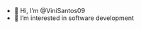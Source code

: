 - 👋 Hi, I’m @ViniSantos09
- 👀 I’m interested in software development
<!---
ViniSantos09/ViniSantos09 is a ✨ special ✨ repository because its `README.md` (this file) appears on your GitHub profile.
You can click the Preview link to take a look at your changes.
--->
